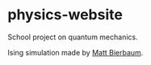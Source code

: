 # physics-website

School project on quantum mechanics.

Ising simulation made by [Matt Bierbaum](https://github.com/mattbierbaum/ising.js/).
